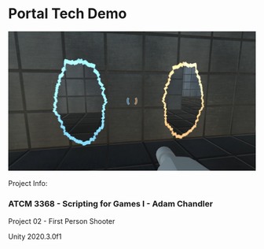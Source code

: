 # Portal Tech Demo

![Portal Demo](https://raw.githubusercontent.com/BrandonMCoffey/Portal-TechDemo/main/Source%20Files/Portal-Thumbnail.png)

Project Info:

### ATCM 3368 - Scripting for Games I - Adam Chandler

Project 02 - First Person Shooter

Unity 2020.3.0f1
